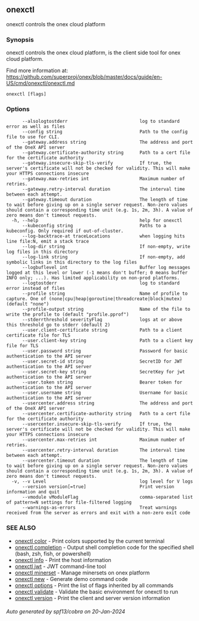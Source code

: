 ## onexctl

onexctl controls the onex cloud platform

### Synopsis

onexctl controls the onex cloud platform, is the client side tool for onex cloud platform.

 Find more information at: https://github.com/superproj/onex/blob/master/docs/guide/en-US/cmd/onexctl/onexctl.md

```
onexctl [flags]
```

### Options

```
      --alsologtostderr                           log to standard error as well as files
      --config string                             Path to the config file to use for CLI.
      --gateway.address string                    The address and port of the OneX API server
      --gateway.certificate-authority string      Path to a cert file for the certificate authority
      --gateway.insecure-skip-tls-verify          If true, the server's certificate will not be checked for validity. This will make your HTTPS connections insecure
      --gateway.max-retries int                   Maximum number of retries.
      --gateway.retry-interval duration           The interval time between each attempt.
      --gateway.timeout duration                  The length of time to wait before giving up on a single server request. Non-zero values should contain a corresponding time unit (e.g. 1s, 2m, 3h). A value of zero means don't timeout requests.
  -h, --help                                      help for onexctl
      --kubeconfig string                         Paths to a kubeconfig. Only required if out-of-cluster.
      --log-backtrace-at traceLocations           when logging hits line file:N, emit a stack trace
      --log-dir string                            If non-empty, write log files in this directory
      --log-link string                           If non-empty, add symbolic links in this directory to the log files
      --logbuflevel int                           Buffer log messages logged at this level or lower (-1 means don't buffer; 0 means buffer INFO only; ...). Has limited applicability on non-prod platforms.
      --logtostderr                               log to standard error instead of files
      --profile string                            Name of profile to capture. One of (none|cpu|heap|goroutine|threadcreate|block|mutex) (default "none")
      --profile-output string                     Name of the file to write the profile to (default "profile.pprof")
      --stderrthreshold severityFlag              logs at or above this threshold go to stderr (default 2)
      --user.client-certificate string            Path to a client certificate file for TLS
      --user.client-key string                    Path to a client key file for TLS
      --user.password string                      Password for basic authentication to the API server
      --user.secret-id string                     SecretID for JWT authentication to the API server
      --user.secret-key string                    SecretKey for jwt authentication to the API server
      --user.token string                         Bearer token for authentication to the API server
      --user.username string                      Username for basic authentication to the API server
      --usercenter.address string                 The address and port of the OneX API server
      --usercenter.certificate-authority string   Path to a cert file for the certificate authority
      --usercenter.insecure-skip-tls-verify       If true, the server's certificate will not be checked for validity. This will make your HTTPS connections insecure
      --usercenter.max-retries int                Maximum number of retries.
      --usercenter.retry-interval duration        The interval time between each attempt.
      --usercenter.timeout duration               The length of time to wait before giving up on a single server request. Non-zero values should contain a corresponding time unit (e.g. 1s, 2m, 3h). A value of zero means don't timeout requests.
  -v, --v Level                                   log level for V logs
      --version version[=true]                    Print version information and quit
      --vmodule vModuleFlag                       comma-separated list of pattern=N settings for file-filtered logging
      --warnings-as-errors                        Treat warnings received from the server as errors and exit with a non-zero exit code
```

### SEE ALSO

* [onexctl color](onexctl_color.md)	 - Print colors supported by the current terminal
* [onexctl completion](onexctl_completion.md)	 - Output shell completion code for the specified shell (bash, zsh, fish, or powershell)
* [onexctl info](onexctl_info.md)	 - Print the host information
* [onexctl jwt](onexctl_jwt.md)	 - JWT command-line tool
* [onexctl minerset](onexctl_minerset.md)	 - Manage minersets on onex platform
* [onexctl new](onexctl_new.md)	 - Generate demo command code
* [onexctl options](onexctl_options.md)	 - Print the list of flags inherited by all commands
* [onexctl validate](onexctl_validate.md)	 - Validate the basic environment for onexctl to run
* [onexctl version](onexctl_version.md)	 - Print the client and server version information

###### Auto generated by spf13/cobra on 20-Jan-2024
